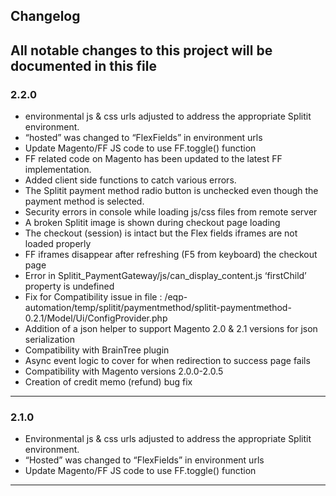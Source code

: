 ## Changelog

All notable changes to this project will be documented in this file
-

### 2.2.0

* environmental js & css urls adjusted to address the appropriate Splitit environment.
* “hosted” was changed to “FlexFields” in environment urls
* Update Magento/FF JS code to use FF.toggle() function
* FF related code on Magento has been updated to the latest FF implementation.
* Added client side functions to catch various errors.
* The Splitit payment method radio button is unchecked even though the payment method is selected.
* Security errors in console while loading js/css files from remote server
* A broken Splitit image is shown during checkout page loading
* The checkout (session) is intact but the Flex fields iframes are not loaded properly
* FF iframes disappear after refreshing (F5 from keyboard) the checkout page
* Error in Splitit_PaymentGateway/js/can_display_content.js ‘firstChild’ property is undefined
* Fix for Compatibility issue in file : /eqp-automation/temp/splitit/paymentmethod/splitit-paymentmethod-0.2.1/Model/Ui/ConfigProvider.php
* Addition of a json helper to support Magento 2.0 & 2.1 versions for json serialization
* Compatibility with BrainTree plugin
* Async event logic to cover for when redirection to success page fails
* Compatibility with Magento versions 2.0.0-2.0.5
* Creation of credit memo (refund) bug fix
---

### 2.1.0

* Environmental js & css urls adjusted to address the appropriate Splitit environment.
* “Hosted” was changed to “FlexFields” in environment urls
* Update Magento/FF JS code to use FF.toggle() function
---
